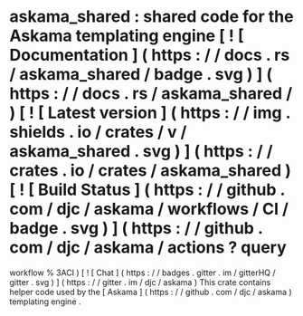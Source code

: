 #
askama_shared
:
shared
code
for
the
Askama
templating
engine
[
!
[
Documentation
]
(
https
:
/
/
docs
.
rs
/
askama_shared
/
badge
.
svg
)
]
(
https
:
/
/
docs
.
rs
/
askama_shared
/
)
[
!
[
Latest
version
]
(
https
:
/
/
img
.
shields
.
io
/
crates
/
v
/
askama_shared
.
svg
)
]
(
https
:
/
/
crates
.
io
/
crates
/
askama_shared
)
[
!
[
Build
Status
]
(
https
:
/
/
github
.
com
/
djc
/
askama
/
workflows
/
CI
/
badge
.
svg
)
]
(
https
:
/
/
github
.
com
/
djc
/
askama
/
actions
?
query
=
workflow
%
3ACI
)
[
!
[
Chat
]
(
https
:
/
/
badges
.
gitter
.
im
/
gitterHQ
/
gitter
.
svg
)
]
(
https
:
/
/
gitter
.
im
/
djc
/
askama
)
This
crate
contains
helper
code
used
by
the
[
Askama
]
(
https
:
/
/
github
.
com
/
djc
/
askama
)
templating
engine
.
